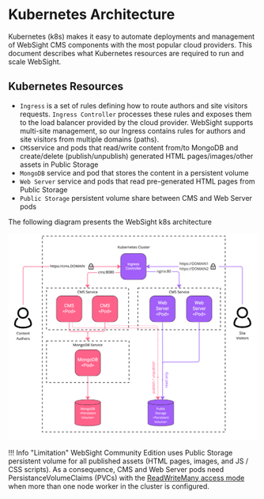 # Kubernetes Architecture
Kubernetes (k8s) makes it easy to automate deployments and management of WebSight CMS components with the most popular cloud providers. This document describes what Kubernetes resources are required to run and scale WebSight.

## Kubernetes Resources

- `Ingress` is a set of rules defining how to route authors and site visitors requests. `Ingress Controller` processes these rules and exposes them to the load balancer provided by the cloud provider. WebSight supports multi-site management, so our Ingress contains rules for authors and site visitors from multiple domains (paths).
- `CMS`service and pods that read/write content from/to MongoDB and create/delete (publish/unpublish) generated HTML pages/images/other assets in Public Storage
- `MongoDB` service and pod that stores the content in a persistent volume
- `Web Server` service and pods that read pre-generated HTML pages from Public Storage
- `Public Storage` persistent volume share between CMS and Web Server pods

The following diagram presents the WebSight k8s architecture

![WebSight - kubernetes architecture](kubernetes-architecture-overview.png)

!!! Info "Limitation"
    WebSight Community Edition uses Public Storage persistent volume for all published assets (HTML pages, images, and JS / CSS scripts). As a consequence, CMS and Web Server pods need PersistanceVolumeClaims (PVCs) with the [ReadWriteMany access mode](https://kubernetes.io/docs/concepts/storage/persistent-volumes/#access-modes) when more than one node worker in the cluster is configured.
